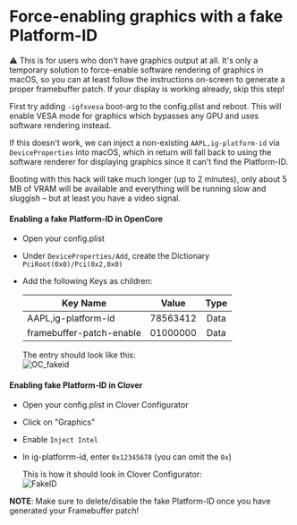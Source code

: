 
# Force-enabling graphics with a fake Platform-ID
⚠️ This is for users who don't have graphics output at all. It's only a temporary solution to force-enable software rendering of graphics in macOS, so you can at least  follow the instructions on-screen to generate a proper framebuffer patch. If your display is working already, skip this step!

First try adding `-igfxvesa` boot-arg to the config.plist and reboot. This will enable VESA mode for graphics which bypasses any GPU and uses software rendering instead.

If this doesn't work, we can inject a non-existing `AAPL,ig-platform-id` via `DeviceProperties` into macOS, which in return will fall back to using the software renderer for displaying graphics since it can't find the Platform-ID.

Booting with this hack will take much longer (up to 2 minutes), only about 5 MB of VRAM will be available and everything will be running slow and sluggish – but at least you have a video signal. 

#### Enabling a fake Platform-ID in OpenCore
- Open your config.plist
- Under `DeviceProperties/Add`, create the Dictionary `PciRoot(0x0)/Pci(0x2,0x0)`
- Add the following Keys as children:</br>

	|Key Name                |Value     | Type
	-------------------------|----------|:---:
	AAPL,ig-platform-id      | 78563412 |Data
	framebuffer-patch-enable | 01000000 |Data
	
	The entry should look like this:</br>
![OC_fakeid](https://github.com/laobamac/OC-little-zh/assets/76865553/b9b77d6f-1caf-46d3-9616-0debc83f855d)

#### Enabling fake Platform-ID in Clover
- Open your config.plist in Clover Configurator
- Click on "Graphics"
- Enable `Inject Intel`
- In ig-platforrm-id, enter `0x12345678` (you can omit the `0x`)

	This is how it should look in Clover Configurator:</br>
![FakeID](https://github.com/laobamac/OC-little-zh/assets/76865553/6ee45bfd-7d20-4d09-a61e-8bc165eb0a93)

**NOTE**: Make sure to delete/disable the fake Platform-ID once you have generated your Framebuffer patch!
